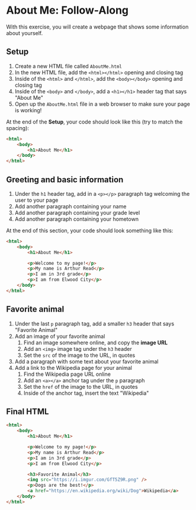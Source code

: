 # About Me: Follow-Along
With this exercise, you will create a webpage that shows some information about yourself.

## Setup
1. Create a new HTML file called `AboutMe.html`
1. In the new HTML file, add the `<html></html>` opening and closing tag
1. Inside of the `<html>` and `</html>`, add the `<body></body>` opening and closing tag
1. Inside of the `<body>` and `</body>`, add a `<h1></h1>` header tag that says "About Me"
1. Open up the `AboutMe.html` file in a web browser to make sure your page is working!

At the end of the **Setup**, your code should look like this (try to match the spacing):
```html
<html>
    <body>
        <h1>About Me</h1>
    </body>
</html>
```

## Greeting and basic information
1. Under the `h1` header tag, add in a `<p></p>` paragraph tag welcoming the user to your page
1. Add another paragraph containing your name
1. Add another paragraph containing your grade level
1. Add another paragraph containing your hometown

At the end of this section, your code should look something like this:
```html
<html>
    <body>
        <h1>About Me</h1>

        <p>Welcome to my page!</p>
        <p>My name is Arthur Read</p>
        <p>I am in 3rd grade</p>
        <p>I am from Elwood City</p>
    </body>
</html>
```

## Favorite animal
1. Under the last `p` paragraph tag, add a smaller `h3` header that says "Favorite Animal"
1. Add an image of your favorite animal
    1. Find an image somewhere online, and copy the **image URL**
    1. Add an `<img>` image tag under the `h3` header
    1. Set the `src` of the image to the URL, in quotes
1. Add a paragraph with some text about your favorite animal
1. Add a link to the Wikipedia page for your animal
    1. Find the Wikipedia page URL online
    1. Add an `<a></a>` anchor tag under the `p` paragraph
    1. Set the `href` of the image to the URL, in quotes
    1. Inside of the anchor tag, insert the text "Wikipedia"

## Final HTML
```html
<html>
    <body>
        <h1>About Me</h1>

        <p>Welcome to my page!</p>
        <p>My name is Arthur Read</p>
        <p>I am in 3rd grade</p>
        <p>I am from Elwood City</p>

        <h3>Favorite Animal</h3>
        <img src="https://i.imgur.com/GfT5Z9R.png" />
        <p>Dogs are the best!</p>
        <a href="https://en.wikipedia.org/wiki/Dog">Wikipedia</a>
    </body>
</html>
```